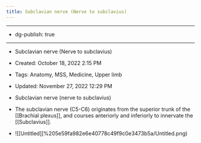 ```yaml
---
title: Subclavian nerve (Nerve to subclavius)
---
```


- --

- dg-publish: true

- --

- Subclavian nerve (Nerve to subclavius)

- Created: October 18, 2022 2:15 PM

- Tags: Anatomy, MSS, Medicine, Upper limb

- Updated: November 27, 2022 12:29 PM

- Subclavian nerve (nerve to subclavius)

- The subclavian nerve (C5-C6) originates from the superior trunk of the [[Brachial plexus]], and courses anteriorly and inferiorly to innervate the [[Subclavius]].

- ![[Untitled]]%205e59fa982e6e40778c49f9c0e3473b5a/Untitled.png)

